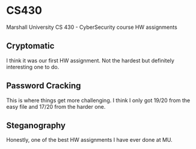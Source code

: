 # CS430
Marshall University CS 430 - CyberSecurity course HW assignments

## Cryptomatic
I think it was our first HW assignment. Not the hardest but definitely interesting one to do. 

## Password Cracking
This is where things get more challenging. I think I only got 19/20 from the easy file and 17/20 from the harder one. 

## Steganography
Honestly, one of the best HW assignments I have ever done at MU.
